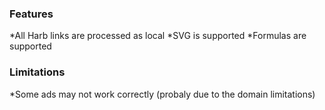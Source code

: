 
### Features

*All Harb links are processed as local
*SVG is supported
*Formulas are supported

### Limitations

*Some ads may not work correctly (probaly due to the domain limitations)